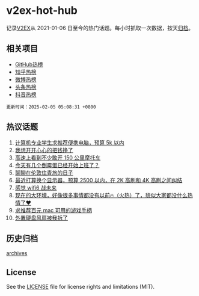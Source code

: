 # v2ex-hot-hub

 记录[V2EX](https://www.v2ex.com/)从 2021-01-06 日至今的热门话题。每小时抓取一次数据，按天[归档](archives)。
 
 ## 相关项目

- [GitHub热榜](https://github.com/lonnyzhang423/github-hot-hub)
- [知乎热榜](https://github.com/lonnyzhang423/zhihu-hot-hub)
- [微博热榜](https://github.com/lonnyzhang423/weibo-hot-hub)
- [头条热榜](https://github.com/lonnyzhang423/toutiao-hot-hub)
- [抖音热榜](https://github.com/lonnyzhang423/douyin-hot-hub)


 `更新时间：2025-02-05 05:08:31 +0800`

## 热议话题

1. [计算机专业学生求推荐便携电脑，预算 5k 以内](https://www.v2ex.com/t/1108792)
1. [我想开开心心的把钱挣了](https://www.v2ex.com/t/1108820)
1. [高速上看到不少敢开 150 公里摩托车](https://www.v2ex.com/t/1108853)
1. [今天有几个倒霉蛋已经开始上班了？](https://www.v2ex.com/t/1108799)
1. [聊聊在伦敦住青旅的日子](https://www.v2ex.com/t/1108808)
1. [最近打算换个显示器，预算 2500 以内，在 2K 高刷和 4K 高刷之间纠结](https://www.v2ex.com/t/1108798)
1. [感觉 wifi6 战未来](https://www.v2ex.com/t/1108838)
1. [现在的大环境，好像很多事情都没有以前🔥（火热）了，貌似大家都没什么热情了❤️](https://www.v2ex.com/t/1108843)
1. [求推荐百元 mac 可用的游戏手柄](https://www.v2ex.com/t/1108801)
1. [外置硬盘风扇被我拆了](https://www.v2ex.com/t/1108810)

## 历史归档

[archives](archives)

## License

See the [LICENSE](LICENSE) file for license rights and limitations (MIT).
